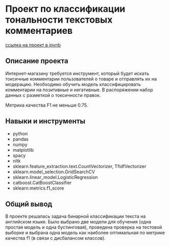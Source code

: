 # Проект по классификации тональности текстовых комментариев
[ссылка на проект в ipynb](https://github.com/annapugovkina/Portfolio/blob/main/Text%20Classification/Text%20Classification.ipynb)

## Описание проекта
Интернет-магазину требуется инструмент, который будет искать токсичные комментарии пользователей о товаре и отправлять их на модерацию. Необходимо обучить модель классифицировать комментарии на позитивные и негативные. В распоряжении набор данных с разметкой о токсичности правок.

Метрика качества F1 не меньше 0.75.

## Навыки и инструменты

- python
- pandas
- numpy
- matplotlib
- spacy
- nltk
- sklearn.feature_extraction.text.CountVectorizer, TfidfVectorizer
- sklearn.model_selection.GridSearchCV
- sklearn.linear_model.LogisticRegression
- catboost.CatBoostClassifier
- sklearn.metrics.f1_score

## Общий вывод
В проекте решалась задача бинарной классификации текста на английском языке. Было выбрано две модели для обучения (одна простая модель и одна бустинговая), проведена проверка на тестовой выборке и выбрана одна модель как наиболее оптимальная по метрике качества f1 (в связи с дисбалансом классов).
